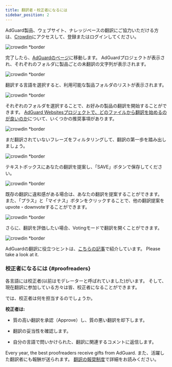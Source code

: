 ```yaml
---
title: 翻訳者・校正者になるには
sidebar_position: 2
---
```


AdGuard製品、ウェブサイト、ナレッジベースの翻訳にご協力いただける方は、[Crowdin](https://crowdin.com/)にアクセスして、登録またはログインしてください。

![crowdin *border](https://cdn.adtidy.org/public/Adguard/kb/en/ag-translations/main-screen.png)

完了したら、[AdGuardのページ](https://crowdin.com/profile/adguard/)に移動します。 AdGuardプロジェクトが表示され、それぞれのフォルダに製品ごとの未翻訳の文字列が表示されます。

![crowdin *border](https://cdn.adtidy.org/public/Adguard/kb/en/ag-translations/projects.png)

翻訳する言語を選択すると、利用可能な製品フォルダのリストが表示されます。

![crowdin *border](https://cdn.adtidy.org/public/Adguard/kb/en/ag-translations/languages.png)

それぞれのフォルダを選択することで、お好みの製品の翻訳を開始することができます。 [AdGuard Websitesプロジェクトで、どのファイルから翻訳を始めるのが良いのか](../translation-priority)について、いくつかの推奨事項があります。

![crowdin *border](https://cdn.adtidy.org/public/Adguard/kb/en/ag-translations/folders.png)

まだ翻訳されていないフレーズをフィルタリングして、翻訳の第一歩を踏み出しましょう。

![crowdin *border](https://cdn.adtidy.org/public/Adguard/kb/en/ag-translations/filter.png)

テキストボックスにあなたの翻訳を提案し、「SAVE」ボタンで保存してください。

![crowdin *border](https://cdn.adtidy.org/public/Adguard/kb/en/ag-translations/text-box.png)

既存の翻訳に違和感がある場合は、あなたの翻訳を提案することができます。 また、「プラス」と「マイナス」ボタンをクリックすることで、他の翻訳提案をupvote・downvoteすることができます。

![crowdin *border](https://cdn.adtidy.org/public/Adguard/kb/en/ag-translations/vote.png)

さらに、翻訳を評価したい場合、Votingモードで翻訳を開くことができます。

![crowdin *border](https://cdn.adtidy.org/public/Adguard/kb/en/ag-translations/mode.png)

AdGuardの翻訳に役立つヒントは、[こちらの記事](../guidelines)で紹介しています。 Please take a look at it.

### 校正者になるには {#proofreaders}

各言語には校正者(以前はモデレーターと呼ばれていました)がいます。 そして、現在翻訳に参加している方々は皆、校正者になることができます。

では、校正者は何を担当するのでしょうか。

**校正者は:**

- 質の高い翻訳を承認（Approve）し、質の悪い翻訳を却下します。

- 翻訳の妥当性を確認します。

- 自分の言語で問いかけられた、翻訳に関連するコメントに返信します。

Every year, the best proofreaders receive gifts from AdGuard. また、活躍した翻訳者にも報酬が送られます。 [翻訳の報奨制度](../rewards)で詳細をお読みください。
